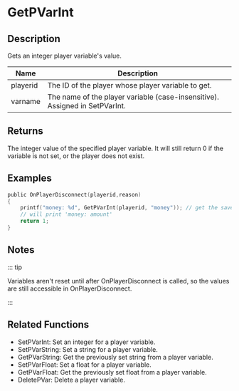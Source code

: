 # GetPVarInt

## Description

Gets an integer player variable's value.

| Name     | Description                                                                 |
| -------- | --------------------------------------------------------------------------- |
| playerid | The ID of the player whose player variable to get.                          |
| varname  | The name of the player variable (case-insensitive). Assigned in SetPVarInt. |

## Returns

The integer value of the specified player variable. It will still return 0 if the variable is not set, or the player does not exist.

## Examples

```c
public OnPlayerDisconnect(playerid,reason)
{
    printf("money: %d", GetPVarInt(playerid, "money")); // get the saved value ('money')
    // will print 'money: amount'
    return 1;
}
```

## Notes

::: tip

Variables aren't reset until after OnPlayerDisconnect is called, so the values are still accessible in OnPlayerDisconnect.

:::

## Related Functions

- SetPVarInt: Set an integer for a player variable.
- SetPVarString: Set a string for a player variable.
- GetPVarString: Get the previously set string from a player variable.
- SetPVarFloat: Set a float for a player variable.
- GetPVarFloat: Get the previously set float from a player variable.
- DeletePVar: Delete a player variable.
